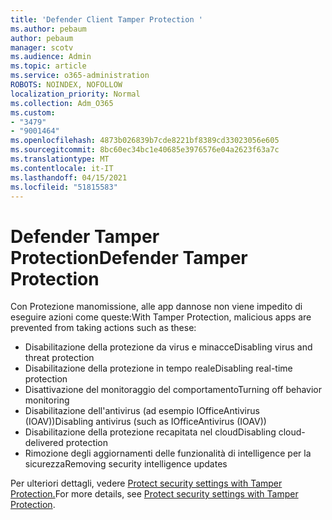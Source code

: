 ```yaml
---
title: 'Defender Client Tamper Protection '
ms.author: pebaum
author: pebaum
manager: scotv
ms.audience: Admin
ms.topic: article
ms.service: o365-administration
ROBOTS: NOINDEX, NOFOLLOW
localization_priority: Normal
ms.collection: Adm_O365
ms.custom:
- "3479"
- "9001464"
ms.openlocfilehash: 4873b026839b7cde8221bf8389cd33023056e605
ms.sourcegitcommit: 8bc60ec34bc1e40685e3976576e04a2623f63a7c
ms.translationtype: MT
ms.contentlocale: it-IT
ms.lasthandoff: 04/15/2021
ms.locfileid: "51815583"
---
```

# <a name="defender-tamper-protection"></a><span data-ttu-id="2fdd9-102">Defender Tamper Protection</span><span class="sxs-lookup"><span data-stu-id="2fdd9-102">Defender Tamper Protection</span></span> 

<span data-ttu-id="2fdd9-103">Con Protezione manomissione, alle app dannose non viene impedito di eseguire azioni come queste:</span><span class="sxs-lookup"><span data-stu-id="2fdd9-103">With Tamper Protection, malicious apps are prevented from taking actions such as these:</span></span>

- <span data-ttu-id="2fdd9-104">Disabilitazione della protezione da virus e minacce</span><span class="sxs-lookup"><span data-stu-id="2fdd9-104">Disabling virus and threat protection</span></span>
- <span data-ttu-id="2fdd9-105">Disabilitazione della protezione in tempo reale</span><span class="sxs-lookup"><span data-stu-id="2fdd9-105">Disabling real-time protection</span></span>
- <span data-ttu-id="2fdd9-106">Disattivazione del monitoraggio del comportamento</span><span class="sxs-lookup"><span data-stu-id="2fdd9-106">Turning off behavior monitoring</span></span>
- <span data-ttu-id="2fdd9-107">Disabilitazione dell'antivirus (ad esempio IOfficeAntivirus (IOAV))</span><span class="sxs-lookup"><span data-stu-id="2fdd9-107">Disabling antivirus (such as IOfficeAntivirus (IOAV))</span></span>
- <span data-ttu-id="2fdd9-108">Disabilitazione della protezione recapitata nel cloud</span><span class="sxs-lookup"><span data-stu-id="2fdd9-108">Disabling cloud-delivered protection</span></span>
- <span data-ttu-id="2fdd9-109">Rimozione degli aggiornamenti delle funzionalità di intelligence per la sicurezza</span><span class="sxs-lookup"><span data-stu-id="2fdd9-109">Removing security intelligence updates</span></span>

<span data-ttu-id="2fdd9-110">Per ulteriori dettagli, vedere [Protect security settings with Tamper Protection.](https://docs.microsoft.com/windows/security/threat-protection/windows-defender-antivirus/prevent-changes-to-security-settings-with-tamper-protection)</span><span class="sxs-lookup"><span data-stu-id="2fdd9-110">For more details, see [Protect security settings with Tamper Protection](https://docs.microsoft.com/windows/security/threat-protection/windows-defender-antivirus/prevent-changes-to-security-settings-with-tamper-protection).</span></span>